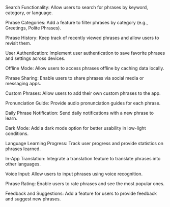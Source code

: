 Search Functionality:
Allow users to search for phrases by keyword, category, or language.

Phrase Categories:
Add a feature to filter phrases by category (e.g., Greetings, Polite Phrases).

Phrase History:
Keep track of recently viewed phrases and allow users to revisit them.

User Authentication:
Implement user authentication to save favorite phrases and settings across devices.

Offline Mode:
Allow users to access phrases offline by caching data locally.

Phrase Sharing:
Enable users to share phrases via social media or messaging apps.

Custom Phrases:
Allow users to add their own custom phrases to the app.

Pronunciation Guide:
Provide audio pronunciation guides for each phrase.

Daily Phrase Notification:
Send daily notifications with a new phrase to learn.

Dark Mode:
Add a dark mode option for better usability in low-light conditions.

Language Learning Progress:
Track user progress and provide statistics on phrases learned.

In-App Translation:
Integrate a translation feature to translate phrases into other languages.

Voice Input:
Allow users to input phrases using voice recognition.

Phrase Rating:
Enable users to rate phrases and see the most popular ones.

Feedback and Suggestions:
Add a feature for users to provide feedback and suggest new phrases.
